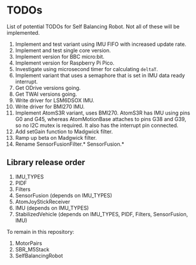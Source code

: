 # TODOs

List of potential TODOs for Self Balancing Robot. Not all of these will be implemented.

1. Implement and test variant using IMU FIFO with increased update rate.
2. Implement and test single core version.
3. Implement version for BBC micro:bit.
4. Implement version for Raspberry Pi Pico.
5. Investigate using microsecond timer for calculating `deltaT`.
6. Implement variant that uses a semaphore that is set in IMU data ready interrupt.
7. Get ODrive versions going.
8. Get TWAI versions going.
9. Write driver for LSM6DSOX IMU.
10. Write driver for BMI270 IMU.
11. Implement AtomS3R variant, uses BMI270. AtomS3R has IMU using pins G0 and G45, whereas AtomMotionBase attaches to pins G38 and G39, so no I2C mutex is required.
    It also has the interrupt pin connected.
12. Add setGain function to Madgwick filter.
13. Ramp up beta on Madgwick filter.
14. Rename SensorFusionFilter.* SensorFusion.*

## Library release order

1. IMU_TYPES
2. PIDF
3. Filters
4. SensorFusion (depends on IMU_TYPES)
5. AtomJoyStickReceiver
6. IMU (depends on IMU_TYPES)
7. StabilizedVehicle (depends on IMU_TYPES, PIDF, Filters, SensorFusion, IMU)

To remain in this repository:

1. MotorPairs
2. SBR_M5Stack
3. SelfBalancingRobot

